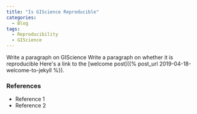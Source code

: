 ```yaml
---
title: "Is GIScience Reproducible"
categories:
  - Blog
tags:
  - Reproducibility
  - GIScience
---
```


Write a paragraph on GIScience
Write a paragraph on whether it is reproducible
Here's a link to the [welcome post]({%  post_url 
2019-04-18-welcome-to-jekyll %}).

### References

* Reference 1
* Reference 2